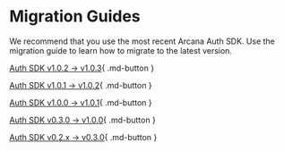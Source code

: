 # Migration Guides

We recommend that you use the most recent Arcana Auth SDK. Use the migration guide to learn how to migrate to the latest version.

[Auth SDK v1.0.2 -> v1.0.3](main_auth_v1.0.3_migration.md){ .md-button }

[Auth SDK v1.0.1 -> v1.0.2](main_auth_v1.0.2_migration.md){ .md-button }

[Auth SDK v1.0.0 -> v1.0.1](main_auth_v1.0.1_migration.md){ .md-button }

[Auth SDK v0.3.0 -> v1.0.0](main_auth_v1.0.0_migration.md){ .md-button }

[Auth SDK v0.2.x -> v0.3.0](beta_auth_v0.3.0_migration.md){ .md-button }
